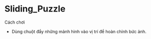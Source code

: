 # Sliding_Puzzle
Cách chơi
   * Dùng chuột đẩy những mảnh hình vào vị trí để hoàn chỉnh bức ảnh.

    
    
